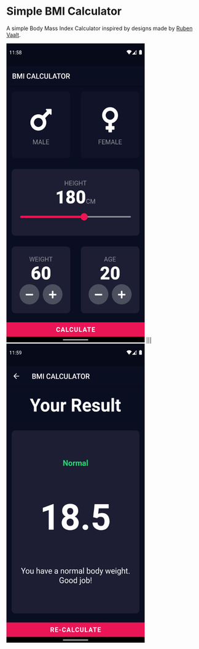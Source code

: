 # Simple BMI Calculator
A simple Body Mass Index Calculator inspired by designs made by [Ruben Vaalt](https://dribbble.com/shots/4585382-Simple-BMI-Calculator).
<p float=left>
<img src="https://github.com/Jade9ja/SimpleBMI/blob/main/ScreenShots/Screenshot_1614882540.png" width="360" height="780">
|||
<img src="https://github.com/Jade9ja/SimpleBMI/blob/main/ScreenShots/Screenshot_1614882545.png" width="360" height="780">
</p>
